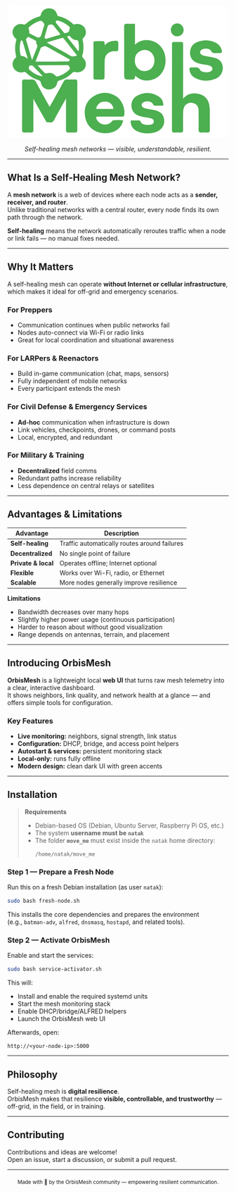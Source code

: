 <p align="center">
  <img src="move_me/home/natak/mesh_monitor/static/OrbisMesh_Logo_green.svg" alt="OrbisMesh Logo" width="500" />
</p>

<p align="center"><em>Self-healing mesh networks — visible, understandable, resilient.</em></p>



---

## What Is a Self-Healing Mesh Network?

A **mesh network** is a web of devices where each node acts as a **sender, receiver, and router**.  
Unlike traditional networks with a central router, every node finds its own path through the network.

**Self-healing** means the network automatically reroutes traffic when a node or link fails — no manual fixes needed.

---

## Why It Matters

A self-healing mesh can operate **without Internet or cellular infrastructure**, which makes it ideal for off-grid and emergency scenarios.

### For Preppers
- Communication continues when public networks fail  
- Nodes auto-connect via Wi-Fi or radio links  
- Great for local coordination and situational awareness

### For LARPers & Reenactors
- Build in-game communication (chat, maps, sensors)  
- Fully independent of mobile networks  
- Every participant extends the mesh

### For Civil Defense & Emergency Services
- **Ad-hoc** communication when infrastructure is down  
- Link vehicles, checkpoints, drones, or command posts  
- Local, encrypted, and redundant

### For Military & Training
- **Decentralized** field comms  
- Redundant paths increase reliability  
- Less dependence on central relays or satellites

---

## Advantages & Limitations

| Advantage | Description |
| --- | --- |
| **Self-healing** | Traffic automatically routes around failures |
| **Decentralized** | No single point of failure |
| **Private & local** | Operates offline; Internet optional |
| **Flexible** | Works over Wi-Fi, radio, or Ethernet |
| **Scalable** | More nodes generally improve resilience |

**Limitations**
- Bandwidth decreases over many hops  
- Slightly higher power usage (continuous participation)  
- Harder to reason about without good visualization  
- Range depends on antennas, terrain, and placement

---

## Introducing OrbisMesh

**OrbisMesh** is a lightweight local **web UI** that turns raw mesh telemetry into a clear, interactive dashboard.  
It shows neighbors, link quality, and network health at a glance — and offers simple tools for configuration.

### Key Features
- **Live monitoring:** neighbors, signal strength, link status  
- **Configuration:** DHCP, bridge, and access point helpers  
- **Autostart & services:** persistent monitoring stack  
- **Local-only:** runs fully offline  
- **Modern design:** clean dark UI with green accents

---

## Installation

> **Requirements**
> - Debian-based OS (Debian, Ubuntu Server, Raspberry Pi OS, etc.)
> - The system **username must be `natak`**
> - The folder **`move_me`** must exist inside the `natak` home directory:
>   ```
>   /home/natak/move_me
>   ```

### Step 1 — Prepare a Fresh Node
Run this on a fresh Debian installation (as user `natak`):

```bash
sudo bash fresh-node.sh
```

This installs the core dependencies and prepares the environment  
(e.g., `batman-adv`, `alfred`, `dnsmasq`, `hostapd`, and related tools).

### Step 2 — Activate OrbisMesh
Enable and start the services:

```bash
sudo bash service-activator.sh
```

This will:
- Install and enable the required systemd units  
- Start the mesh monitoring stack  
- Enable DHCP/bridge/ALFRED helpers  
- Launch the OrbisMesh web UI

Afterwards, open:

```
http://<your-node-ip>:5000
```


---

## Philosophy

Self-healing mesh is **digital resilience**.  
OrbisMesh makes that resilience **visible, controllable, and trustworthy** — off-grid, in the field, or in training.

---

## Contributing

Contributions and ideas are welcome!  
Open an issue, start a discussion, or submit a pull request.

---


<p align="center">
  <sub>Made with 💚 by the OrbisMesh community — empowering resilient communication.</sub>
</p>
